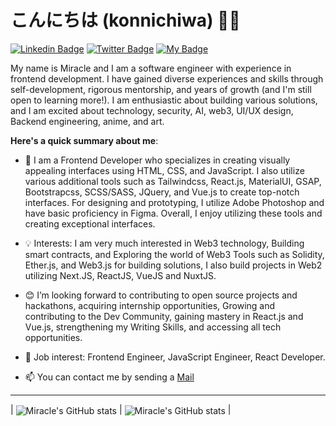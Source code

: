 # こんにちは (konnichiwa) 👋🏾

[![Linkedin Badge](https://img.shields.io/badge/-Miracle-black?style=for-the-badge&logo=Linkedin&logoColor=white&link=https://www.linkedin.com/in/miracle-igbinoghene-0860a6219/)](https://www.linkedin.com/in/miracle-igbinoghene-0860a6219/) [![Twitter Badge](https://img.shields.io/badge/-@Miracle-1ca0f1?style=for-the-badge&logo=twitter&logoColor=white&link=https://mobile.twitter.com/IgbinogheneM)](https://mobile.twitter.com/IgbinogheneM) [![My Badge](https://img.shields.io/badge/-Miracle.Igbinoghene-green?style=for-the-badge&logo=Google-Chrome&logoColor=white&link=https://cutt.ly/MSsZ4sE)](https://cutt.ly/MSsZ4sE)

My name is Miracle and I am a software engineer with experience in frontend development. I have gained diverse experiences and skills through self-development, rigorous mentorship, and years of growth (and I'm still open to learning more!). I am enthusiastic about building various solutions, and I am excited about technology, security, AI, web3, UI/UX design, Backend engineering, anime, and art.

**Here's a quick summary about me**:
- 🌱 I am a Frontend Developer who specializes in creating visually appealing interfaces using HTML, CSS, and JavaScript. I also utilize various additional tools such as Tailwindcss, React.js, MaterialUI, GSAP, Bootstrapcss, SCSS/SASS, JQuery, and Vue.js to create top-notch interfaces. For designing and prototyping, I utilize Adobe Photoshop and have basic proficiency in Figma. Overall, I enjoy utilizing these tools and creating exceptional interfaces.

- 💡 Interests: I am very much interested in Web3 technology, Building smart contracts, and Exploring the world of Web3 Tools such as Solidity, Ether.js, and Web3.js for building solutions, I also build projects in Web2 utilizing Next.JS, ReactJS, VueJS and NuxtJS.
      
- 😊 I’m looking forward to contributing to open source projects and hackathons, acquiring internship opportunities, Growing and contributing to the Dev Community, gaining mastery in React.js and Vue.js, strengthening my Writing Skills, and accessing all tech opportunities.
- 💼 Job interest: Frontend Engineer, JavaScript Engineer, React Developer.
- 📫 You can contact me by sending a [Mail](mailto:miracleigbinoghene@gmail.com)

---

| <img align="center" src="https://github-readme-stats.vercel.app/api?username=miracle-omosede&show_icons=true&include_all_commits=true&hide_border=true" alt="Miracle's GitHub stats" /> | <img align="center" src="https://github-readme-stats.vercel.app/api/top-langs/?username=miracle-omosede&langs_count=8&layout=compact&hide_border=true" alt="Miracle's GitHub stats" /> |





